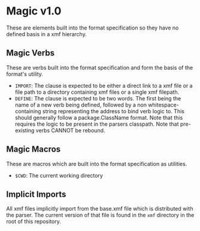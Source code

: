 # Magic v1.0
These are elements built into the format specification so they have no defined basis in a xmf
hierarchy.

## Magic Verbs
These are verbs built into the format specification and form the basis of the format's utility.

* `IMPORT`: The clause is expected to be either a direct link to a xmf file or a file path to a 
directory containing xmf files or a single xmf filepath.
* `DEFINE`: The clause is expected to be two words. The first being the name of a new verb
being defined, followed by a non whitespace-containing string representing the address to bind
verb logic to. This should generally follow a package.ClassName format. Note that this requires
the logic to be present in the parsers classpath. Note that pre-existing verbs CANNOT be rebound.

## Magic Macros
These are macros which are built into the format specification as utilities.
* `$CWD`: The current working directory

## Implicit Imports
All xmf files implicitly import from the base.xmf file which is distributed with the parser. The
current version of that file is found in the `xmf` directory in the root of this repository.
